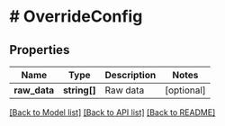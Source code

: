 # # OverrideConfig

## Properties

Name | Type | Description | Notes
------------ | ------------- | ------------- | -------------
**raw_data** | **string[]** | Raw data | [optional] 

[[Back to Model list]](../../README.md#documentation-for-models) [[Back to API list]](../../README.md#documentation-for-api-endpoints) [[Back to README]](../../README.md)


